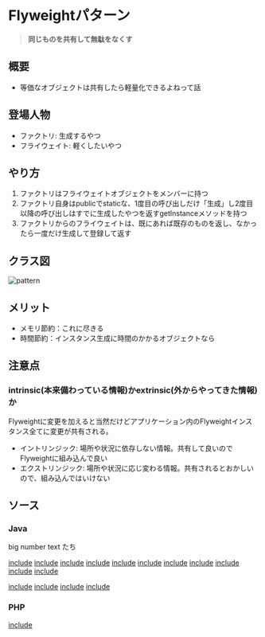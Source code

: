 # Flyweightパターン

> **同じものを共有して無駄をなくす**

## 概要

- 等価なオブジェクトは共有したら軽量化できるよねって話

## 登場人物

- ファクトリ: 生成するやつ
- フライウェイト: 軽くしたいやつ

## やり方

1. ファクトリはフライウェイトオブジェクトをメンバーに持つ
2. ファクトリ自身はpublicでstaticな、1度目の呼び出しだけ「生成」し2度目以降の呼び出しはすでに生成したやつを返すgetInstanceメソッドを持つ
3. ファクトリからのフライウェイトは、既にあれば既存のものを返し、なかったら一度だけ生成して登録して返す

## クラス図

![pattern](https://upload.wikimedia.org/wikipedia/commons/b/be/Flyweight_UML_class_diagram.svg)

## メリット

- メモリ節約：これに尽きる
- 時間節約：インスタンス生成に時間のかかるオブジェクトなら

## 注意点

### intrinsic(本来備わっている情報)かextrinsic(外からやってきた情報)か

Flyweightに変更を加えると当然だけどアプリケーション内のFlyweightインスタンス全てに変更が共有される。

- イントリンジック: 場所や状況に依存しない情報。共有して良いのでFlyweightに組み込んで良い
- エクストリンジック: 場所や状況に応じ変わる情報。共有されるとおかしいので、組み込んではいけない

## ソース

### Java

big number text たち

[include](../../patterns/dpsrc_2009-10-10/src/Flyweight/Sample/big0.txt)
[include](../../patterns/dpsrc_2009-10-10/src/Flyweight/Sample/big1.txt)
[include](../../patterns/dpsrc_2009-10-10/src/Flyweight/Sample/big2.txt)
[include](../../patterns/dpsrc_2009-10-10/src/Flyweight/Sample/big3.txt)
[include](../../patterns/dpsrc_2009-10-10/src/Flyweight/Sample/big4.txt)
[include](../../patterns/dpsrc_2009-10-10/src/Flyweight/Sample/big5.txt)
[include](../../patterns/dpsrc_2009-10-10/src/Flyweight/Sample/big6.txt)
[include](../../patterns/dpsrc_2009-10-10/src/Flyweight/Sample/big7.txt)
[include](../../patterns/dpsrc_2009-10-10/src/Flyweight/Sample/big9.txt)
[include](../../patterns/dpsrc_2009-10-10/src/Flyweight/Sample/big8.txt)
[include](../../patterns/dpsrc_2009-10-10/src/Flyweight/Sample/big-.txt)

[include](../../patterns/dpsrc_2009-10-10/src/Flyweight/Sample/BigString.java)
[include](../../patterns/dpsrc_2009-10-10/src/Flyweight/Sample/BigCharFactory.java)
[include](../../patterns/dpsrc_2009-10-10/src/Flyweight/Sample/Main.java)
[include](../../patterns/dpsrc_2009-10-10/src/Flyweight/Sample/BigChar.java)

### PHP

[include](../../patterns/Flyweight/index.php)
